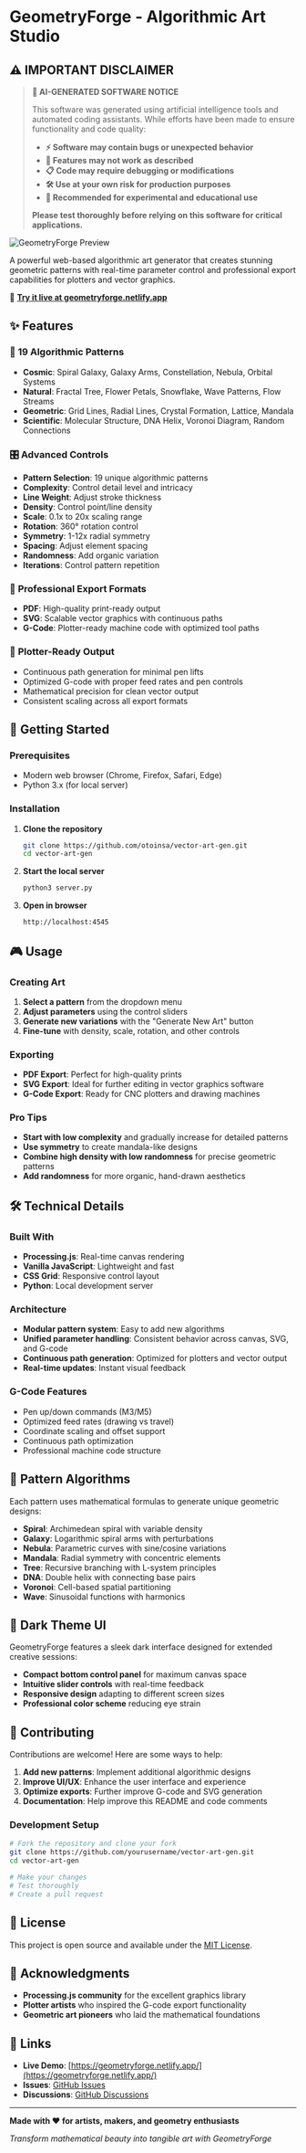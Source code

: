 # GeometryForge - Algorithmic Art Studio

## ⚠️ **IMPORTANT DISCLAIMER**

> **🤖 AI-GENERATED SOFTWARE NOTICE**
> 
> This software was generated using artificial intelligence tools and automated coding assistants. While efforts have been made to ensure functionality and code quality:
> 
> - **⚡ Software may contain bugs or unexpected behavior**
> - **🔧 Features may not work as described**
> - **📋 Code may require debugging or modifications**
> - **🛠️ Use at your own risk for production purposes**
> - **🧪 Recommended for experimental and educational use**
> 
> **Please test thoroughly before relying on this software for critical applications.**

![GeometryForge Preview](screenshot.png)

A powerful web-based algorithmic art generator that creates stunning geometric patterns with real-time parameter control and professional export capabilities for plotters and vector graphics.

🚀 **[Try it live at geometryforge.netlify.app](https://geometryforge.netlify.app/)**

## ✨ Features

### 🎨 **19 Algorithmic Patterns**
- **Cosmic**: Spiral Galaxy, Galaxy Arms, Constellation, Nebula, Orbital Systems
- **Natural**: Fractal Tree, Flower Petals, Snowflake, Wave Patterns, Flow Streams  
- **Geometric**: Grid Lines, Radial Lines, Crystal Formation, Lattice, Mandala
- **Scientific**: Molecular Structure, DNA Helix, Voronoi Diagram, Random Connections

### 🎛️ **Advanced Controls**
- **Pattern Selection**: 19 unique algorithmic patterns
- **Complexity**: Control detail level and intricacy
- **Line Weight**: Adjust stroke thickness
- **Density**: Control point/line density
- **Scale**: 0.1x to 20x scaling range
- **Rotation**: 360° rotation control
- **Symmetry**: 1-12x radial symmetry
- **Spacing**: Adjust element spacing
- **Randomness**: Add organic variation
- **Iterations**: Control pattern repetition

### 📁 **Professional Export Formats**
- **PDF**: High-quality print-ready output
- **SVG**: Scalable vector graphics with continuous paths
- **G-Code**: Plotter-ready machine code with optimized tool paths

### 🎯 **Plotter-Ready Output**
- Continuous path generation for minimal pen lifts
- Optimized G-code with proper feed rates and pen controls
- Mathematical precision for clean vector output
- Consistent scaling across all export formats

## 🚀 Getting Started

### Prerequisites
- Modern web browser (Chrome, Firefox, Safari, Edge)
- Python 3.x (for local server)

### Installation

1. **Clone the repository**
   ```bash
   git clone https://github.com/otoinsa/vector-art-gen.git
   cd vector-art-gen
   ```

2. **Start the local server**
   ```bash
   python3 server.py
   ```

3. **Open in browser**
   ```
   http://localhost:4545
   ```

## 🎮 Usage

### Creating Art
1. **Select a pattern** from the dropdown menu
2. **Adjust parameters** using the control sliders
3. **Generate new variations** with the "Generate New Art" button
4. **Fine-tune** with density, scale, rotation, and other controls

### Exporting
- **PDF Export**: Perfect for high-quality prints
- **SVG Export**: Ideal for further editing in vector graphics software
- **G-Code Export**: Ready for CNC plotters and drawing machines

### Pro Tips
- **Start with low complexity** and gradually increase for detailed patterns
- **Use symmetry** to create mandala-like designs
- **Combine high density with low randomness** for precise geometric patterns
- **Add randomness** for more organic, hand-drawn aesthetics

## 🛠️ Technical Details

### Built With
- **Processing.js**: Real-time canvas rendering
- **Vanilla JavaScript**: Lightweight and fast
- **CSS Grid**: Responsive control layout
- **Python**: Local development server

### Architecture
- **Modular pattern system**: Easy to add new algorithms
- **Unified parameter handling**: Consistent behavior across canvas, SVG, and G-code
- **Continuous path generation**: Optimized for plotters and vector output
- **Real-time updates**: Instant visual feedback

### G-Code Features
- Pen up/down commands (M3/M5)
- Optimized feed rates (drawing vs travel)
- Coordinate scaling and offset support
- Continuous path optimization
- Professional machine code structure

## 📐 Pattern Algorithms

Each pattern uses mathematical formulas to generate unique geometric designs:

- **Spiral**: Archimedean spiral with variable density
- **Galaxy**: Logarithmic spiral arms with perturbations
- **Nebula**: Parametric curves with sine/cosine variations
- **Mandala**: Radial symmetry with concentric elements
- **Tree**: Recursive branching with L-system principles
- **DNA**: Double helix with connecting base pairs
- **Voronoi**: Cell-based spatial partitioning
- **Wave**: Sinusoidal functions with harmonics

## 🎨 Dark Theme UI

GeometryForge features a sleek dark interface designed for extended creative sessions:
- **Compact bottom control panel** for maximum canvas space
- **Intuitive slider controls** with real-time feedback
- **Responsive design** adapting to different screen sizes
- **Professional color scheme** reducing eye strain

## 🤝 Contributing

Contributions are welcome! Here are some ways to help:

1. **Add new patterns**: Implement additional algorithmic designs
2. **Improve UI/UX**: Enhance the user interface and experience
3. **Optimize exports**: Further improve G-code and SVG generation
4. **Documentation**: Help improve this README and code comments

### Development Setup
```bash
# Fork the repository and clone your fork
git clone https://github.com/yourusername/vector-art-gen.git
cd vector-art-gen

# Make your changes
# Test thoroughly
# Create a pull request
```

## 📄 License

This project is open source and available under the [MIT License](LICENSE).

## 🙏 Acknowledgments

- **Processing.js community** for the excellent graphics library
- **Plotter artists** who inspired the G-code export functionality
- **Geometric art pioneers** who laid the mathematical foundations

## 🔗 Links

- **Live Demo**: [https://geometryforge.netlify.app/](https://geometryforge.netlify.app/)
- **Issues**: [GitHub Issues](https://github.com/otoinsa/vector-art-gen/issues)
- **Discussions**: [GitHub Discussions](https://github.com/otoinsa/vector-art-gen/discussions)

---

**Made with ❤️ for artists, makers, and geometry enthusiasts**

*Transform mathematical beauty into tangible art with GeometryForge*
